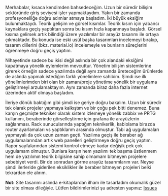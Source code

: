 Merhabalar, kısaca kendimden bahsedeceğim. Uzun bir süredir bilişim sektöründe giriş seviyesi işler yapmaktaydım. Yakın bir zamanda profesyonelliğe doğru adımlar atmaya başladım. İki büyük eksiğim bulunmaktaydı. Teorik gelişim ve görsel kısımlar. Teorik kısım için yabancı kaynaklara geçiş yaptıktan sonra bu kısım hızla kapanmaya başladı. Görsel kısıma gelirsek artık bilindiği üzere yazılımlar bir arayüz tasarımı ile ortaya çıkmaktadır. Bu konuda ise eski usül başka tasarımları incelemeyi bırakıp, tasarım dillerini (bkz. material.io) incelemeyle ve bunların süreçlerini öğrenmeye doğru geçiş yaptım.

Nihayetinde sadece bu ikisi değil aslında bir çok alandaki eksiğimi kapatmaya yönelik eylemlerim mevcuttur. Yönetim bilişim sistemlerine girerek örneğin sadece yazılımda değil aynı zamanda üreteceğim ürünlerde de aslında yapmak istediğim farklı yönelimlere sahibim. Şimdi ise ilk yönelimlerimden biri olan bir zaman/proje yönetime yönelik bir uygulama geliştirmeyi arzulamaktayım. Aynı zamanda biraz daha fazla internet üzerinden aktif olmaya başladım.

İleriye dönük baktığım gibi şimdi ise geriye doğru bakalım. Uzun bir süredir tek olarak projeler yapmaya kalkıştım ve bir çoğu pek bitti denemez. Buna karşın geçmişte tekniker olarak sistem izlemeye yönelik zabbix ve PRTG kullanımı, beraberinde görselleştirme için grafana ile arayüzlerin sağlanması. Rack sunucularında yaptığım teknikerlik, kablolama birazda router ayarlamaları vs yaptıklarım arasında olmuştur. Tabi ağ uygulamaları yapmayalı da çok uzun zaman geçti. Yazılıma geçiş ile beraber ağ uygulamalarından artık web panelleri geliştirmeye doğru geçiş yaptım. Rapor sayfalarından sistemi kontrol etmeye kadar değişik pek çok uygulamam olmuştur. Bunlara karşın hem yazılımı tek başıma üstlenmem hem de yazılımın teorik bilgisine sahip olmamam bitmeyen projelere sebebiyet verdi. Bir de sonradan görme arayüz tasarımlarım var. Neyse şimdi ilerleride giderilen eksiklikler ile beraber bitmeyen projeleri belki tekrardan ele alırım.

**Not:** Site tasarımı aslında e-kitaplardan ilham ile tasarladım okumalık güzel bir site olması dileğiyle. Lütfen bildirimlerinizi şu adresten yapınız: [Issues](https://https://github.com/MuhammedOzby/muhammedozby.github.io/issues)
